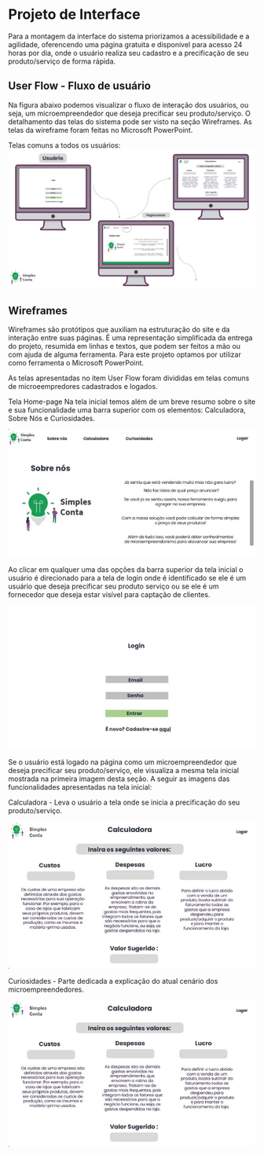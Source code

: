 
# Projeto de Interface

Para a montagem da interface do sistema priorizamos a acessibilidade e a agilidade, oferencendo uma página gratuita e disponível para acesso 24 horas por dia, onde o 
usuário realiza seu cadastro e a precificação de seu produto/serviço de forma rápida. 

## User Flow - Fluxo de usuário

Na figura abaixo podemos visualizar o fluxo de interação dos usuários, ou seja, um microempreendedor que deseja precificar seu produto/serviço. O detalhamento das telas do sistema pode ser visto na seção Wireframes. As telas da wireframe foram feitas no Microsoft PowerPoint.

Telas comuns a todos os usuários:
![Userflow](https://github.com/ICEI-PUC-Minas-PMV-ADS/pmv-ads-2022-1-e1-proj-web-t1-simples-conta/blob/main/docs/img/userflowCo/Diapositivo1.JPG)

## Wireframes

Wireframes são protótipos que auxiliam na estruturação do site e da interação entre suas páginas. É uma representação simplificada da entrega do projeto, resumida em linhas e textos, que podem ser feitos a mão ou com ajuda de alguma ferramenta. Para este projeto optamos por utilizar como ferramenta o Microsoft PowerPoint. 

As telas apresentadas no item User Flow foram divididas em telas comuns de microeempredores cadastrados e logados. 

Tela Home-page Na tela inicial temos além de um breve resumo sobre o site e sua funcionalidade uma barra superior com os elementos: Calculadora, Sobre Nós e Curiosidades. 

![Wireframe - Home Page](https://github.com/ICEI-PUC-Minas-PMV-ADS/pmv-ads-2022-1-e1-proj-web-t1-simples-conta/blob/main/docs/img/homepageCoo.JPG)

Ao clicar em qualquer uma das opções da barra superior da tela inicial o usuário é direcionado para a tela de login onde é identificado se ele é um usuário que deseja precificar seu produto serviço ou se ele é um fornecedor que deseja estar visível para captação de clientes. 

![Wireframe - Tela de login](https://github.com/ICEI-PUC-Minas-PMV-ADS/pmv-ads-2022-1-e1-proj-web-t1-simples-conta/blob/main/docs/img/loginCo.JPG)

Se o usuário está logado na página como um microempreendedor que deseja precificar seu produto/serviço, ele visualiza a mesma tela inicial mostrada na primeira imagem desta seção. A seguir as imagens das funcionalidades apresentadas na tela inicial: 

Calculadora - Leva o usuário a tela onde se inicia a precificação do seu produto/serviço. 

![Wireframe - Tela calculadora](https://github.com/ICEI-PUC-Minas-PMV-ADS/pmv-ads-2022-1-e1-proj-web-t1-simples-conta/blob/main/docs/img/calculadoraCo.JPG)

Curiosidades - Parte dedicada a explicação do atual cenário dos microempreendedores. 

![Wireframe - Tela calculadora](https://github.com/ICEI-PUC-Minas-PMV-ADS/pmv-ads-2022-1-e1-proj-web-t1-simples-conta/blob/main/docs/img/calculadoraCo.JPG)



